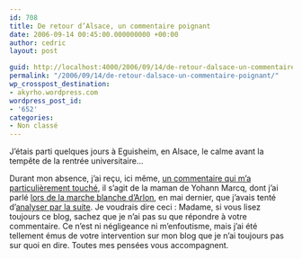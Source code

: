 ```yaml
---
id: 708
title: De retour d’Alsace, un commentaire poignant
date: 2006-09-14 00:45:00.000000000 +00:00
author: cedric
layout: post

guid: http://localhost:4000/2006/09/14/de-retour-dalsace-un-commentaire-poignant.html
permalink: "/2006/09/14/de-retour-dalsace-un-commentaire-poignant/"
wp_crosspost_destination:
- akyrho.wordpress.com
wordpress_post_id:
- '652'
categories:
- Non classé
---
```

J’étais parti quelques jours à Eguisheim, en Alsace, le calme avant la tempête de la rentrée universitaire…

Durant mon absence, j’ai reçu, ici même, [un commentaire qui m’a particulièrement touché](/blog/2006/05/15/70-apres-coup#c156), il s’agit de la maman de Yohann Marcq, dont j’ai parlé [lors de la marche blanche d’Arlon](http://www.parenthese.be/blog/2006/05/14/69-marche-blanche-a-arlon), en mai dernier, que j’avais tenté d’[analyser par la suite](http://www.parenthese.be/blog/2006/05/15/70-apres-coup). Je voudrais dire ceci : Madame, si vous lisez toujours ce blog, sachez que je n’ai pas su que répondre à votre commentaire. Ce n’est ni négligeance ni m’enfoutisme, mais j’ai été tellement émus de votre intervention sur mon blog que je n’ai toujours pas sur quoi en dire. Toutes mes pensées vous accompagnent.